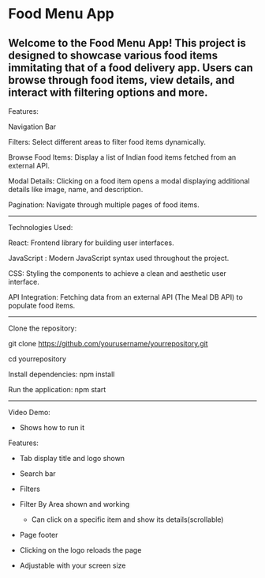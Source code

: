 # Food Menu App

Welcome to the Food Menu App! This project is designed to showcase various food items immitating that of a food delivery app. Users can browse through food items, view details, and interact with filtering options and more.
-----
Features:

Navigation Bar

Filters: Select different areas to filter food items dynamically.

Browse Food Items: Display a list of Indian food items fetched from an external API.

Modal Details: Clicking on a food item opens a modal displaying additional details like image, name, and description.

Pagination: Navigate through multiple pages of food items.

---------

Technologies Used:

React: Frontend library for building user interfaces.

JavaScript : Modern JavaScript syntax used throughout the project.

CSS: Styling the components to achieve a clean and aesthetic user interface.

API Integration: Fetching data from an external API (The Meal DB API) to populate food items.

-----

Clone the repository:

git clone https://github.com/yourusername/yourrepository.git

cd yourrepository


Install dependencies:
npm install


Run the application:
npm start


-----

Video Demo:

- Shows how to run it

Features:
  
- Tab display title and logo shown
  
- Search bar
  
- Filters
  
- Filter By Area shown and working
  - Can click on a specific item and show its details(scrollable)
    
- Page footer

- Clicking on the logo reloads the page

- Adjustable with your screen size 

  
